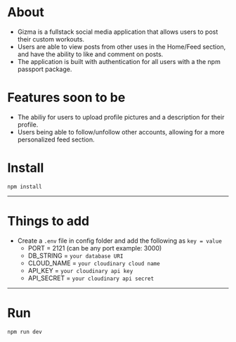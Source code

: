 # About

- Gizma is a fullstack social media application that allows users to post their custom workouts.
- Users are able to view posts from other uses in the Home/Feed section, and have the ability to like and comment on posts.
- The application is built with authentication for all users with a the npm passport package.

# Features soon to be
- The abiliy for users to upload profile pictures and a description for their profile.
- Users being able to follow/unfollow other accounts, allowing for a more personalized feed section.

# Install

`npm install`

---

# Things to add

- Create a `.env` file in config folder and add the following as `key = value`
  - PORT = 2121 (can be any port example: 3000)
  - DB_STRING = `your database URI`
  - CLOUD_NAME = `your cloudinary cloud name`
  - API_KEY = `your cloudinary api key`
  - API_SECRET = `your cloudinary api secret`

---

# Run

`npm run dev`
